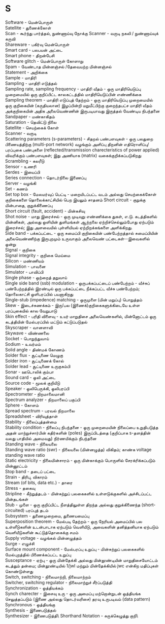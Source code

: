 # S
Software - மென்பொருள்\
Satellite - துணைக்கோள்\
Scan - கூர்ந்து பார்த்தல், நுண்ணாய்வு நோக்கு
Scanner - வருடி நகலி / நுண்ணாய்வுக் கருவி\
Shareware - பகிர்வு மென்பொருள்\
Smart card - பலபயன் அட்டை\
Smart phone - திறன்பேசி\
Software glitch -  மென்பொருள் கோளாறு\
Spam - வேண்டாத மின்னஞ்சல் /தேவையற்ற மின்னஞ்சல்\
Statement - அறிக்கை\
Sample - மாதிரி\
Sampling - மாதிரி எடுத்தல்\
Sampling rate, sampling frequency - மாதிரி வீதம் - ஒரு மாதிரியெடுப்பு முறைமையில் ஒரு குறிப்பிட்ட காலகட்டத்தில் மாதிரியெடுப்பின் எண்ணிக்கை\
Sampling theorem - மாதிரி எடுப்புத் தேற்றம் - ஒரு மாதிரியெடுப்பு முறைமையில் ஒரு குறிகையின் (கருதியலான) இழப்பின்றி மறுமீட்பிற்கு குறைந்தபட்ச மாதிரி வீதம் அக்குறிகையின் அதிக அலைவெண்ணின் இருபடியாவது இருத்தல் வேண்டிய நிபந்தனை\
Sandpaper - மண்காகிதம்\
Saturation - தெவிட்டு நிலை\
Satellite - செயற்கைக் கோள்\
Scanner - வருடி\
Scattering parameters (s-parameters) - சிதறல் பண்பளவுகள் - ஒரு பலதுறை பிணையத்திற்கு (multi-port network) வழங்கும் அளிப்பு திறனின் எதிரொளிப்பு/பரப்புகை பண்புகளை (reflected/transmission charecteristics of power applied) விவரிக்கும் பண்பளவுகள்; இது அணியாக (matrix) வகைக்குறிக்கப்படுகிறது\
Scrambling - கலரீடு\
Sensor - உணரி\
Serdes - இயைப்பி\
Series connection - தொடர்நிலை இணைப்பு\
Server - வழங்கி\
Set - கணம்\
Set top box - மேலமர்வுப் பெட்டி - மறையிடப்பட்ட வடம் அல்லது செயற்கைக்கோள் குறிகைகளை தொலைக்காட்சியில் பெற இயலும் சாதனம்
Short circuit - குறுக்கு மின்பாதை, குறுக்கிணைப்பு\
Short circuit (fault, accident) - மின்கசிவு\
Shot noise - மாது இரைச்சல் - ஒரு முடிவுறு எண்ணிக்கை துகள், எ.டு. கடத்திகளில் மின்னிகள், அல்லது ஒளியின் துளிமங்கள் ஆற்றலை ஏற்றிச்செல்லும்போது ஏற்படும் இரைச்சல்; இது அளவையில் புள்ளியியல் ஏற்றிறக்கங்களை அளிக்கிறது.\
Side band - பக்கப்பட்டை - ஒரு சுமைப்பி குறிகையின் பண்பேற்றத்தால் சுமைப்பியின் அலைவெண்ணிற்கு இருபுறமும் உருவாகும் அலைவெண் பட்டைகள்--இவைகளில் ஒன்று\
Signal - குறிகை\
Signal integrity - குறிகை மெய்மை\
Silicon - மண்ணியம்\
Simulation - பாவனை\
Simulator - பாவிப்பி\
Single phase - ஒற்றைத் தறுவாய்\
Single side band (ssb) modulation - ஒருபக்கப்பட்டைப் பண்பேற்றம் - வீச்சுப் பண்பேற்றத்தில் இரண்டில் ஒரு பக்கப்பட்டை நீக்கப்பட்ட வீச்சு பண்பேற்றம்; தொலைகாட்சி ஒளிபரப்பில் பயனாகிறது\
Single-stub (impedence) matching - ஒருமுளை (மின் மறுப்பு) பொறுத்தம்\
Skew - இடைச்சுணக்கம் - இரு/பல (இணைக்)குறிகைகளுக்கிடையே உள்ள பரப்புகையில் கால வேறுபாடு\
Skin effect - பரிதி விளைவு - உயர் மாறுதிசை அலைவெண்களில், மின்னோட்டம் ஒரு கடத்தியின் மேல்பரப்பில் மட்டும் கட்டுப்படுதல்\
Skyscraper - வானளாவி\
Skywave - விண்ணலை\
Socket - பொறுந்துவாய்\
Sodium - உவர்மம்\
Solid angle - திண்மக் கோணம்\
Solder flux - சூட்டிணை மெழுகு\
Solder iron - சூட்டிணைக் கோல்\
Solder lead - சூட்டிணை உருகுகம்பி\
Sonar - ஊடொலிக் கும்பா\
Sound card - ஒலி அட்டை\
Source code - மூலக் குறியீடு\
Speaker - ஒலிபெருக்கி, ஒலிபரப்பி\
Spectrometer - நிறமாலைமானி\
Spectrum analyzer - நிறமாலைப் பகுப்பி\
Sphere - கோளம்\
Spread spectrum - பரவல் நிறமாலை\
Spreadsheet - விரிவுத்தாள்\
Stability - நிலைப்புத்தன்மை\
Stability condition - நிலைப்பு நிபந்தனை - ஒரு முறைமையின் நிலைப்பை உறுதிபடுத்த அதன் மாற்றுச்சார்பின் கதிர்களின் (poles) இருப்பிடத்தை (குறிப்பாக s-தளத்தின் வலது பாதியில் அமைவது) நிர்ணயிக்கும் நிபந்தனை\
Standing wave - நிலையலை\
Standing wave ratio (swr) - நிலையலை (மின்னழுத்த) விகிதம்; காண்க voltage standing wave ratio\
Static electricity - நிலைமின்சாரம் - ஒரு மின்காக்கும் பொருளில் சேரக்ரிக்கப்படும் மின்னூட்டம்\
Stop band - தடைப் பட்டை\
Strain - திரிபு, விகாரம்\
Stream (of bits, data etc.) - தாரை\
Stress - தகைவு\
Stripline - கீற்றுத்தடம் - மின்சுற்றுப் பலகைகளில் உள்ளடுக்குகளில் அச்சிடப்பட்ட மின்தடங்கள்\
Stub - முளை - ஒரு குறிப்பிட்ட நீளத்திலுள்ள திறந்த அல்லது குறுக்கிணைந்த (short-circuited) பரப்புத் தடம்\
Subsystem - துணைமுறைமை, துணையமைப்பு\
Superposition theorem - மேல்படி தேற்றம் - ஒரு நேரியல் அமைப்பில் பல உள்ளீடுகளின் உடன்பாடாக ஏற்படும் வெளியீடு, அவைகளின் தனித்தனியாக ஏற்படும் வெளியீடுகளின் கூட்டுத்தொகைக்கு சமம்\
Supply voltage - வழங்கல் மின்னழுத்தம்\
Surge - எழுச்சி\
Surface mount component - மேல்பரப்பு உறுப்பு - மின்சுற்றுப் பலகைகளில் மேல்புறத்தில் பிணைக்கப்பட்ட உறுப்பு\
Susceptance - ஏற்பு - ஒரு மின்தேக்கி அல்லது மின்தூண்டியின் மாறுதிசையோட்டம் கடத்தும் தன்மை; மின்தூண்டியில் 1/jwl மற்றும் மின்தேக்கியில் jwc என்கிற மதிப்புகள் கொண்டுள்ளது\
Switch, switching - நிலைமாற்றி, நிலைமாற்றம்\
Switcher, switching regulator - நிலைமாற்றுச் சீர்ப்படுத்தி\
Synchronization - ஒத்தியக்கம்\
Synch charecter - இசைவு உரு - ஒரு அமைப்பு மற்றொன்றுடன் ஒத்தியங்க செலுத்தப்படும் (இணை அல்லது தொடர்வரிசை) தரவு உருபடிவம் (data pattern)\
Synchronous - ஒத்தியங்கு\
Synthesis - இணைபடுத்தல்\
Synthesizer - இணைபடுத்தி\ 
Shorthand Notation - சுருக்கெழுத்து குறி\